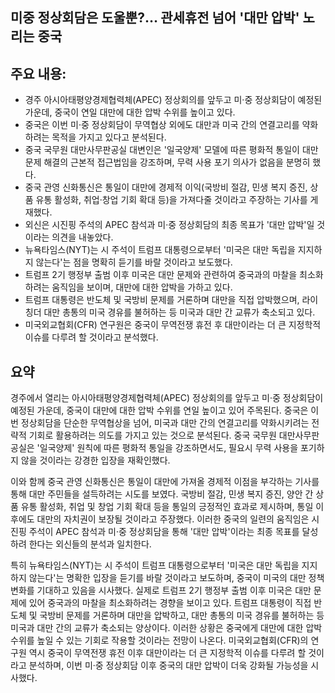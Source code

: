 ## 미중 정상회담은 도울뿐?… 관세휴전 넘어 '대만 압박' 노리는 중국

## 주요 내용:
*   경주 아시아태평양경제협력체(APEC) 정상회의를 앞두고 미·중 정상회담이 예정된 가운데, 중국이 연일 대만에 대한 압박 수위를 높이고 있다.
*   중국은 이번 미·중 정상회담이 무역협상 외에도 대만과 미국 간의 연결고리를 약화하려는 목적을 가지고 있다고 분석된다.
*   중국 국무원 대만사무판공실 대변인은 '일국양제' 모델에 따른 평화적 통일이 대만 문제 해결의 근본적 접근법임을 강조하며, 무력 사용 포기 의사가 없음을 분명히 했다.
*   중국 관영 신화통신은 통일이 대만에 경제적 이익(국방비 절감, 민생 복지 증진, 상품 유통 활성화, 취업·창업 기회 확대 등)을 가져다줄 것이라고 주장하는 기사를 게재했다.
*   외신은 시진핑 주석의 APEC 참석과 미·중 정상회담의 최종 목표가 '대만 압박'일 것이라는 의견을 내놓았다.
*   뉴욕타임스(NYT)는 시 주석이 트럼프 대통령으로부터 '미국은 대만 독립을 지지하지 않는다'는 점을 명확히 듣기를 바랄 것이라고 보도했다.
*   트럼프 2기 행정부 출범 이후 미국은 대만 문제와 관련하여 중국과의 마찰을 최소화하려는 움직임을 보이며, 대만에 대한 압박을 가하고 있다.
*   트럼프 대통령은 반도체 및 국방비 문제를 거론하며 대만을 직접 압박했으며, 라이칭더 대만 총통의 미국 경유를 불허하는 등 미국과 대만 간 교류가 축소되고 있다.
*   미국외교협회(CFR) 연구원은 중국이 무역전쟁 휴전 후 대만이라는 더 큰 지정학적 이슈를 다루려 할 것이라고 분석했다.

## 요약

경주에서 열리는 아시아태평양경제협력체(APEC) 정상회의를 앞두고 미·중 정상회담이 예정된 가운데, 중국이 대만에 대한 압박 수위를 연일 높이고 있어 주목된다. 중국은 이번 정상회담을 단순한 무역협상을 넘어, 미국과 대만 간의 연결고리를 약화시키려는 전략적 기회로 활용하려는 의도를 가지고 있는 것으로 분석된다. 중국 국무원 대만사무판공실은 '일국양제' 원칙에 따른 평화적 통일을 강조하면서도, 필요시 무력 사용을 포기하지 않을 것이라는 강경한 입장을 재확인했다.

이와 함께 중국 관영 신화통신은 통일이 대만에 가져올 경제적 이점을 부각하는 기사를 통해 대만 주민들을 설득하려는 시도를 보였다. 국방비 절감, 민생 복지 증진, 양안 간 상품 유통 활성화, 취업 및 창업 기회 확대 등을 통일의 긍정적인 효과로 제시하며, 통일 이후에도 대만의 자치권이 보장될 것이라고 주장했다. 이러한 중국의 일련의 움직임은 시진핑 주석이 APEC 참석과 미·중 정상회담을 통해 '대만 압박'이라는 최종 목표를 달성하려 한다는 외신들의 분석과 일치한다.

특히 뉴욕타임스(NYT)는 시 주석이 트럼프 대통령으로부터 '미국은 대만 독립을 지지하지 않는다'는 명확한 입장을 듣기를 바랄 것이라고 보도하며, 중국이 미국의 대만 정책 변화를 기대하고 있음을 시사했다. 실제로 트럼프 2기 행정부 출범 이후 미국은 대만 문제에 있어 중국과의 마찰을 최소화하려는 경향을 보이고 있다. 트럼프 대통령이 직접 반도체 및 국방비 문제를 거론하며 대만을 압박하고, 대만 총통의 미국 경유를 불허하는 등 미국과 대만 간의 교류가 축소되는 양상이다. 이러한 상황은 중국에게 대만에 대한 압박 수위를 높일 수 있는 기회로 작용할 것이라는 전망이 나온다. 미국외교협회(CFR)의 연구원 역시 중국이 무역전쟁 휴전 이후 대만이라는 더 큰 지정학적 이슈를 다루려 할 것이라고 분석하며, 이번 미·중 정상회담 이후 중국의 대만 압박이 더욱 강화될 가능성을 시사했다.